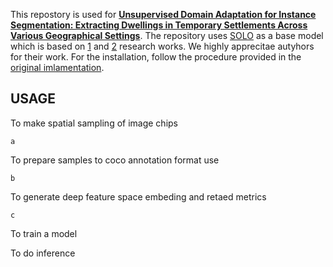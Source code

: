 This repostory is used for [**Unsupervised Domain Adaptation for Instance Segmentation: Extracting Dwellings in Temporary Settlements Across Various Geographical Settings**](https://ieeexplore.ieee.org/document/10363437). The repository uses [SOLO](https://github.com/WXinlong/SOLO) as a base model which is based on [1](https://arxiv.org/pdf/1912.04488) and [2](https://arxiv.org/pdf/2003.10152) research works. We highly apprecitae autyhors for their work. For the installation, follow the procedure provided in the [original imlamentation](https://github.com/WXinlong/SOLO/blob/master/docs/INSTALL.md). 

## USAGE
To make spatial sampling of image chips
```
a
```

To prepare samples to coco annotation format use

```
b
```
To generate deep feature space embeding and retaed metrics

```
c
```

To train a model 


To do inference 

